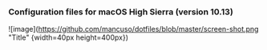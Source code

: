 ### Configuration files for macOS High Sierra (version 10.13)



![image](https://github.com/mancuso/dotfiles/blob/master/screen-shot.png "Title" {width=40px height=400px})
